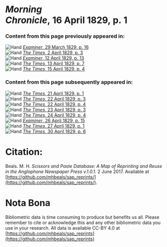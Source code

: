 # *Morning Chronicle*, 16 April 1829, p. 1  
  
### Content from this page previously appeared in:  
![Hand](http://scissorsandpaste.net/wp-content/uploads/2017/06/smallhandpointer.png) [*Examiner*, 29 March 1829, p. 16](https://mhbeals.github.io/sap_html/Examiner/Examiner-29-March-1829-p-16)  
![Hand](http://scissorsandpaste.net/wp-content/uploads/2017/06/smallhandpointer.png) [*The Times*, 2 April 1829, p. 3](https://mhbeals.github.io/sap_html/The-Times/The-Times-2-April-1829-p-3)  
![Hand](http://scissorsandpaste.net/wp-content/uploads/2017/06/smallhandpointer.png) [*Examiner*, 12 April 1829, p. 13](https://mhbeals.github.io/sap_html/Examiner/Examiner-12-April-1829-p-13)  
![Hand](http://scissorsandpaste.net/wp-content/uploads/2017/06/smallhandpointer.png) [*The Times*, 13 April 1829, p. 7](https://mhbeals.github.io/sap_html/The-Times/The-Times-13-April-1829-p-7)  
![Hand](http://scissorsandpaste.net/wp-content/uploads/2017/06/smallhandpointer.png) [*The Times*, 15 April 1829, p. 4](https://mhbeals.github.io/sap_html/The-Times/The-Times-15-April-1829-p-4)  
  
### Content from this page subsequently appeared in:  
![Hand](http://scissorsandpaste.net/wp-content/uploads/2017/06/smallhandpointer.png) [*The Times*, 21 April 1829, p. 1](https://mhbeals.github.io/sap_html/The-Times/The-Times-21-April-1829-p-1)  
![Hand](http://scissorsandpaste.net/wp-content/uploads/2017/06/smallhandpointer.png) [*The Times*, 22 April 1829, p. 3](https://mhbeals.github.io/sap_html/The-Times/The-Times-22-April-1829-p-3)  
![Hand](http://scissorsandpaste.net/wp-content/uploads/2017/06/smallhandpointer.png) [*The Times*, 22 April 1829, p. 4](https://mhbeals.github.io/sap_html/The-Times/The-Times-22-April-1829-p-4)  
![Hand](http://scissorsandpaste.net/wp-content/uploads/2017/06/smallhandpointer.png) [*The Times*, 23 April 1829, p. 3](https://mhbeals.github.io/sap_html/The-Times/The-Times-23-April-1829-p-3)  
![Hand](http://scissorsandpaste.net/wp-content/uploads/2017/06/smallhandpointer.png) [*The Times*, 24 April 1829, p. 4](https://mhbeals.github.io/sap_html/The-Times/The-Times-24-April-1829-p-4)  
![Hand](http://scissorsandpaste.net/wp-content/uploads/2017/06/smallhandpointer.png) [*Examiner*, 26 April 1829, p. 15](https://mhbeals.github.io/sap_html/Examiner/Examiner-26-April-1829-p-15)  
![Hand](http://scissorsandpaste.net/wp-content/uploads/2017/06/smallhandpointer.png) [*The Times*, 27 April 1829, p. 1](https://mhbeals.github.io/sap_html/The-Times/The-Times-27-April-1829-p-1)  
![Hand](http://scissorsandpaste.net/wp-content/uploads/2017/06/smallhandpointer.png) [*The Times*, 30 April 1829, p. 6](https://mhbeals.github.io/sap_html/The-Times/The-Times-30-April-1829-p-6)  


# Citation: 

Beals. M. H. *Scissors and Paste Database: A Map of Reprinting and Reuse in the Anglophone Newspaper Press v.1.0.1.* 2 June 2017. Available at [https://github.com/mhbeals/sap_reprints/](https://github.com/mhbeals/sap_reprints/). 

# Nota Bona

Bibliometric data is time consuming to produce but benefits us all. Please remember to cite or acknowledge this and any other bibliometric data you use in your research. All data is available CC-BY 4.0 at [https://github.com/mhbeals/sap_reprints](https://github.com/mhbeals/sap_reprints)